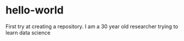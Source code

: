 # hello-world
First try at creating a repository.
I am a 30 year old researcher trying to learn data science
